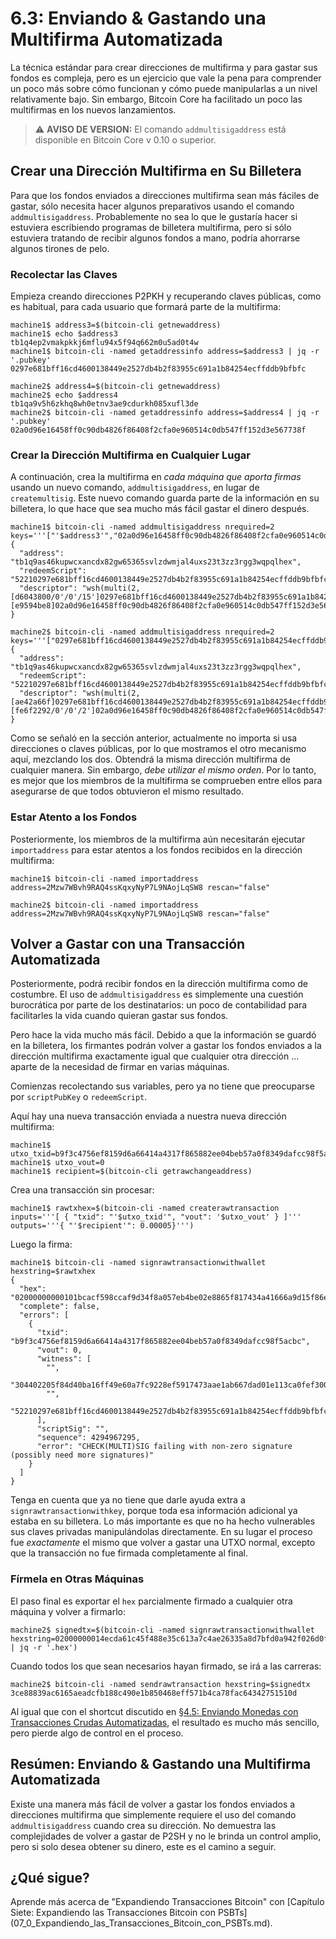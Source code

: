 # 6.3: Enviando & Gastando una Multifirma Automatizada

La técnica estándar para crear direcciones de multifirma y para gastar sus fondos es compleja, pero es un ejercicio que vale la pena para comprender un poco más sobre cómo funcionan y cómo puede manipularlas a un nivel relativamente bajo. Sin embargo, Bitcoin Core ha facilitado un poco las multifirmas en los nuevos lanzamientos. 

> :warning: **AVISO DE VERSION:** El comando `addmultisigaddress` está disponible en Bitcoin Core v 0.10 o superior.

## Crear una Dirección Multifirma en Su Billetera

Para que los fondos enviados a direcciones multifirma sean más fáciles de gastar, sólo necesita hacer algunos preparativos usando el comando `addmultisigaddress`. Probablemente no sea lo que le gustaría hacer si estuviera escribiendo programas de billetera multifirma, pero si sólo estuviera tratando de recibir algunos fondos a mano, podría ahorrarse algunos tirones de pelo.

### Recolectar las Claves
Empieza creando direcciones P2PKH y recuperando claves públicas, como es habitual, para cada usuario que formará parte de la multifirma:
```
machine1$ address3=$(bitcoin-cli getnewaddress)
machine1$ echo $address3
tb1q4ep2vmakpkkj6mflu94x5f94q662m0u5ad0t4w
machine1$ bitcoin-cli -named getaddressinfo address=$address3 | jq -r '.pubkey'
0297e681bff16cd4600138449e2527db4b2f83955c691a1b84254ecffddb9bfbfc

machine2$ address4=$(bitcoin-cli getnewaddress)
machine2$ echo $address4
tb1qa9v5h6zkhq8wh0etnv3ae9cdurkh085xufl3de
machine2$ bitcoin-cli -named getaddressinfo address=$address4 | jq -r '.pubkey'
02a0d96e16458ff0c90db4826f86408f2cfa0e960514c0db547ff152d3e567738f
```

### Crear la Dirección Multifirma en Cualquier Lugar

A continuación, crea la multifirma en _cada máquina que aporta firmas_ usando un nuevo comando, `addmultisigaddress`, en lugar de `createmultisig`. Este nuevo comando guarda parte de la información en su billetera, lo que hace que sea mucho más fácil gastar el dinero después.
```
machine1$ bitcoin-cli -named addmultisigaddress nrequired=2 keys='''["'$address3'","02a0d96e16458ff0c90db4826f86408f2cfa0e960514c0db547ff152d3e567738f"]'''
{
  "address": "tb1q9as46kupwcxancdx82gw65365svlzdwmjal4uxs23t3zz3rgg3wqpqlhex",
  "redeemScript": "52210297e681bff16cd4600138449e2527db4b2f83955c691a1b84254ecffddb9bfbfc2102a0d96e16458ff0c90db4826f86408f2cfa0e960514c0db547ff152d3e567738f52ae",
  "descriptor": "wsh(multi(2,[d6043800/0'/0'/15']0297e681bff16cd4600138449e2527db4b2f83955c691a1b84254ecffddb9bfbfc,[e9594be8]02a0d96e16458ff0c90db4826f86408f2cfa0e960514c0db547ff152d3e567738f))#wxn4tdju"
}

machine2$ bitcoin-cli -named addmultisigaddress nrequired=2 keys='''["0297e681bff16cd4600138449e2527db4b2f83955c691a1b84254ecffddb9bfbfc","'$address4'"]'''
{
  "address": "tb1q9as46kupwcxancdx82gw65365svlzdwmjal4uxs23t3zz3rgg3wqpqlhex",
  "redeemScript": "52210297e681bff16cd4600138449e2527db4b2f83955c691a1b84254ecffddb9bfbfc2102a0d96e16458ff0c90db4826f86408f2cfa0e960514c0db547ff152d3e567738f52ae",
  "descriptor": "wsh(multi(2,[ae42a66f]0297e681bff16cd4600138449e2527db4b2f83955c691a1b84254ecffddb9bfbfc,[fe6f2292/0'/0'/2']02a0d96e16458ff0c90db4826f86408f2cfa0e960514c0db547ff152d3e567738f))#cc96c5n6"
}
```
Como se señaló en la sección anterior, actualmente no importa si usa direcciones o claves públicas, por lo que mostramos el otro mecanismo aquí, mezclando los dos. Obtendrá la misma dirección multifirma de cualquier manera. Sin embargo, _debe utilizar el mismo orden_. Por lo tanto, es mejor que los miembros de la multifirma se comprueben entre ellos para asegurarse de que todos obtuvieron el mismo resultado.

### Estar Atento a los Fondos

Posteriormente, los miembros de la multifirma aún necesitarán ejecutar `importaddress` para estar atentos a los fondos recibidos en la dirección multifirma:
```
machine1$ bitcoin-cli -named importaddress address=2Mzw7WBvh9RAQ4ssKqxyNyP7L9NAojLqSW8 rescan="false"

machine2$ bitcoin-cli -named importaddress address=2Mzw7WBvh9RAQ4ssKqxyNyP7L9NAojLqSW8 rescan="false"
```

## Volver a Gastar con una Transacción Automatizada

Posteriormente, podrá recibir fondos en la dirección multifirma como de costumbre. El uso de `addmultisigaddress` es simplemente una cuestión burocrática por parte de los destinatarios: un poco de contabilidad para facilitarles la vida cuando quieran gastar sus fondos.

Pero hace la vida mucho más fácil. Debido a que la información se guardó en la billetera, los firmantes podrán volver a gastar los fondos enviados a la dirección multifirma exactamente igual que cualquier otra dirección ... aparte de la necesidad de firmar en varias máquinas.

Comienzas recolectando sus variables, pero ya no tiene que preocuparse por `scriptPubKey` o `redeemScript`.

Aquí hay una nueva transacción enviada a nuestra nueva dirección multifirma:
```
machine1$ utxo_txid=b9f3c4756ef8159d6a66414a4317f865882ee04beb57a0f8349dafcc98f5acbc
machine1$ utxo_vout=0
machine1$ recipient=$(bitcoin-cli getrawchangeaddress)
```
Crea una transacción sin procesar:
```
machine1$ rawtxhex=$(bitcoin-cli -named createrawtransaction inputs='''[ { "txid": "'$utxo_txid'", "vout": '$utxo_vout' } ]''' outputs='''{ "'$recipient'": 0.00005}''')
```
Luego la firma:
```
machine1$ bitcoin-cli -named signrawtransactionwithwallet hexstring=$rawtxhex
{
  "hex": "02000000000101bcacf598ccaf9d34f8a057eb4be02e8865f817434a41666a9d15f86e75c4f3b90000000000ffffffff0188130000000000001600144f93c831ec739166ea425984170f4dc6bac75829040047304402205f84d40ba16ff49e60a7fc9228ef5917473aae1ab667dad01e113ca0fef3008b02201a50da2c65f38798aea94bcbd5bbf065bc1e38de44bacee69d525dcddcc11bba01004752210297e681bff16cd4600138449e2527db4b2f83955c691a1b84254ecffddb9bfbfc2102a0d96e16458ff0c90db4826f86408f2cfa0e960514c0db547ff152d3e567738f52ae00000000",
  "complete": false,
  "errors": [
    {
      "txid": "b9f3c4756ef8159d6a66414a4317f865882ee04beb57a0f8349dafcc98f5acbc",
      "vout": 0,
      "witness": [
        "",
        "304402205f84d40ba16ff49e60a7fc9228ef5917473aae1ab667dad01e113ca0fef3008b02201a50da2c65f38798aea94bcbd5bbf065bc1e38de44bacee69d525dcddcc11bba01",
        "",
        "52210297e681bff16cd4600138449e2527db4b2f83955c691a1b84254ecffddb9bfbfc2102a0d96e16458ff0c90db4826f86408f2cfa0e960514c0db547ff152d3e567738f52ae"
      ],
      "scriptSig": "",
      "sequence": 4294967295,
      "error": "CHECK(MULTI)SIG failing with non-zero signature (possibly need more signatures)"
    }
  ]
}

```
Tenga en cuenta que ya no tiene que darle ayuda extra a `signrawtransactionwithkey`, porque toda esa información adicional ya estaba en su billetera. Lo más importante es que no ha hecho vulnerables sus claves privadas manipulándolas directamente. En su lugar el proceso fue _exactamente_ el mismo que volver a gastar una UTXO normal, excepto que la transacción no fue firmada completamente al final.

### Fírmela en Otras Máquinas

El paso final es exportar el `hex` parcialmente firmado a cualquier otra máquina y volver a firmarlo:
```
machine2$ signedtx=$(bitcoin-cli -named signrawtransactionwithwallet hexstring=02000000014ecda61c45f488e35c613a7c4ae26335a8d7bfd0a942f026d0fb1050e744a67d000000009100473044022025decef887fe2e3eb1c4b3edaa155e5755102d1570716f1467bb0b518b777ddf022017e97f8853af8acab4853ccf502213b7ff4cc3bd9502941369905371545de28d0147522102e7356952f4bb1daf475c04b95a2f7e0d9a12cf5b5c48a25b2303783d91849ba421030186d2b55de166389aefe209f508ce1fbd79966d9ac417adef74b7c1b5e0777652aeffffffff0130e1be07000000001976a9148dfbf103e48df7d1993448aa387dc31a2ebd522d88ac00000000 | jq -r '.hex')
```
Cuando todos los que sean necesarios hayan firmado, se irá a las carreras:
```
machine2$ bitcoin-cli -named sendrawtransaction hexstring=$signedtx
3ce88839ac6165aeadcfb188c490e1b850468eff571b4ca78fac64342751510d
```
Al igual que con el shortcut discutido en [§4.5: Enviando Monedas con Transacciones Crudas Automatizadas](04_5_Enviando_Monedas_con_Transacciones_Crudas_Automatizadas.md), el resultado es mucho más sencillo, pero pierde algo de control en el proceso.

## Resúmen: Enviando & Gastando una Multifirma Automatizada

Existe una manera más fácil de volver a gastar los fondos enviados a direcciones multifirma que simplemente requiere el uso del comando `addmultisigaddress` cuando crea su dirección. No demuestra las complejidades de volver a gastar de P2SH y no le brinda un control amplio, pero si solo desea obtener su dinero, este es el camino a seguir.

## ¿Qué sigue?

Aprende más acerca de "Expandiendo Transacciones Bitcoin" con [Capítulo Siete: Expandiendo las Transacciones Bitcoin con PSBTs] (07_0_Expandiendo_las_Transacciones_Bitcoin_con_PSBTs.md).
